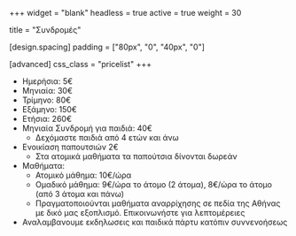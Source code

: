 +++
widget = "blank"
headless = true
active = true
weight = 30

title = "Συνδρομές"

[design.spacing]
  padding = ["80px", "0", "40px", "0"]

[advanced]
 css_class = "pricelist"
+++


- Ημερήσια: 5€
- Μηνιαία: 30€                                                                                                                              
- Τρίμηνο: 80€
- Εξάμηνο: 150€
- Ετήσια: 260€
- Μηνιαία Συνδρομή για παιδιά: 40€
  - Δεχόμαστε παιδιά από 4 ετών και άνω
- Ενοικίαση παπουτσιών 2€
  - Στα ατομικά μαθήματα τα παπούτσια δίνονται δωρεάν
- Mαθήματα:
  - Ατομικό μάθημα: 10€/ώρα
  - Ομαδικό μάθημα: 9€/ώρα το άτομο (2 άτομα), 8€/ώρα το άτομο (από 3 άτομα και πάνω)
  - Πραγματοποιούνται  μαθήματα αναρρίχησης σε πεδία της Αθήνας με δικό μας εξοπλισμό. Επικοινωνήστε για λεπτομέρειες
- Αναλαμβανουμε εκδηλωσεις και παιδικά πάρτυ κατόπιν συννενοήσεως
